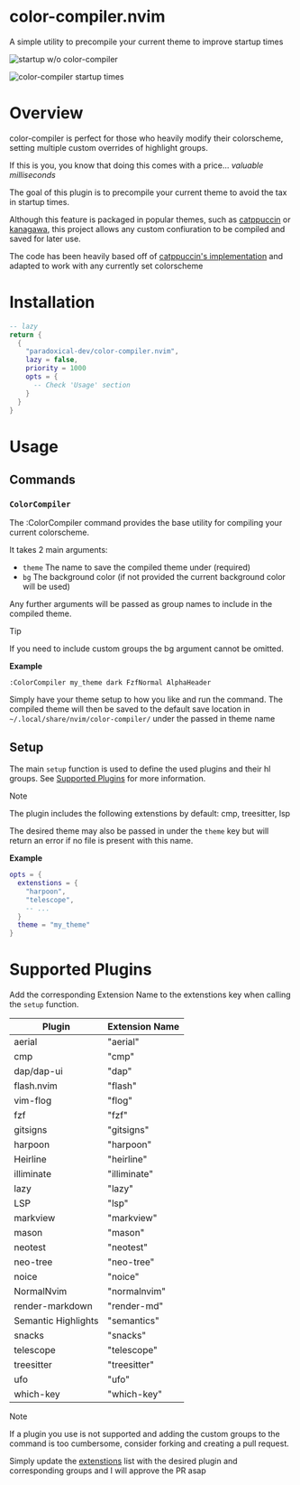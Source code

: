 # color-compiler.nvim

A simple utility to precompile your current theme to improve startup times

![startup w/o color-compiler](https://i.imgur.com/FmK0LbX.png)

![color-compiler startup times](https://i.imgur.com/3VVB9JL.png)

# Overview

color-compiler is perfect for those who heavily modify their colorscheme, setting multiple custom overrides of highlight groups.

If this is you, you know that doing this comes with a price... _valuable milliseconds_

The goal of this plugin is to precompile your current theme to avoid the tax in startup times.

Although this feature is packaged in popular themes, such as [catppuccin](https://github.com/catppuccin/nvim) or [kanagawa](https://github.com/rebelot/kanagawa.nvim), this project allows any custom confiuration to be compiled and saved for later use.

The code has been heavily based off of [catppuccin's implementation](https://github.com/catppuccin/nvim/blob/f8a155ab5891c5d2fb709b7e85627f1783d5a5d9/lua/catppuccin/lib/compiler.lua) and adapted to work with any currently set colorscheme

# Installation

```lua
-- lazy
return {
  {
    "paradoxical-dev/color-compiler.nvim",
    lazy = false,
    priority = 1000
    opts = {
      -- Check 'Usage' section
    }
  }
}
```

# Usage

## Commands

### `ColorCompiler`

The :ColorCompiler command provides the base utility for compiling your current colorscheme.

It takes 2 main arguments:

- `theme` The name to save the compiled theme under (required)
- `bg` The background color (if not provided the current background color will be used)

Any further arguments will be passed as group names to include in the compiled theme.

> [!TIP]
> If you need to include custom groups the bg argument cannot be omitted.

**Example**

```
:ColorCompiler my_theme dark FzfNormal AlphaHeader
```

Simply have your theme setup to how you like and run the command. The compiled theme will then be saved to the default save location in `~/.local/share/nvim/color-compiler/` under the passed in theme name

## Setup

The main `setup` function is used to define the used plugins and their hl groups. See [Supported Plugins](#Supported-Plugins) for more information.

> [!NOTE]
> The plugin includes the following extenstions by default: cmp, treesitter, lsp

The desired theme may also be passed in under the `theme` key but will return an error if no file is present with this name.

**Example**

```lua
opts = {
  extenstions = {
    "harpoon",
    "telescope",
    -- ...
  }
  theme = "my_theme"
}
```

# Supported Plugins

Add the corresponding Extension Name to the extenstions key when calling the `setup` function.

| **Plugin**          | **Extension Name** |
| ------------------- | ------------------ |
| aerial              | "aerial"           |
| cmp                 | "cmp"              |
| dap/dap-ui          | "dap"              |
| flash.nvim          | "flash"            |
| vim-flog            | "flog"             |
| fzf                 | "fzf"              |
| gitsigns            | "gitsigns"         |
| harpoon             | "harpoon"          |
| Heirline            | "heirline"         |
| illiminate          | "illiminate"       |
| lazy                | "lazy"             |
| LSP                 | "lsp"              |
| markview            | "markview"         |
| mason               | "mason"            |
| neotest             | "neotest"          |
| neo-tree            | "neo-tree"         |
| noice               | "noice"            |
| NormalNvim          | "normalnvim"       |
| render-markdown     | "render-md"        |
| Semantic Highlights | "semantics"        |
| snacks              | "snacks"           |
| telescope           | "telescope"        |
| treesitter          | "treesitter"       |
| ufo                 | "ufo"              |
| which-key           | "which-key"        |

> [!NOTE]
> If a plugin you use is not supported and adding the custom groups to the command is too cumbersome, consider forking and creating a pull request.
>
> Simply update the [extenstions](lua/color-compiler/groups/extenstions) list with the desired plugin and corresponding groups and I will approve the PR asap
